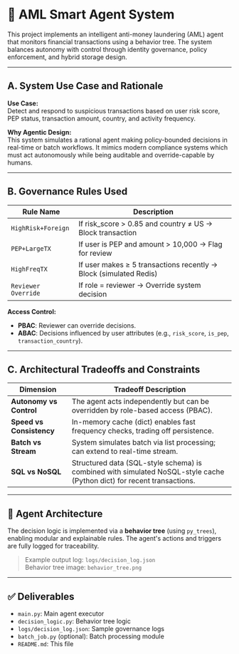 # 🧠 AML Smart Agent System

This project implements an intelligent anti-money laundering (AML) agent that monitors financial transactions using a behavior tree. The system balances autonomy with control through identity governance, policy enforcement, and hybrid storage design.

---

## A. System Use Case and Rationale

**Use Case:**  
Detect and respond to suspicious transactions based on user risk score, PEP status, transaction amount, country, and activity frequency.

**Why Agentic Design:**  
This system simulates a rational agent making policy-bounded decisions in real-time or batch workflows. It mimics modern compliance systems which must act autonomously while being auditable and override-capable by humans.

---

## B. Governance Rules Used

| Rule Name             | Description                                              |
|----------------------|----------------------------------------------------------|
| `HighRisk+Foreign`   | If risk_score > 0.85 and country ≠ US → Block transaction |
| `PEP+LargeTX`        | If user is PEP and amount > 10,000 → Flag for review     |
| `HighFreqTX`         | If user makes ≥ 5 transactions recently → Block (simulated Redis) |
| `Reviewer Override`  | If role = reviewer → Override system decision             |

**Access Control:**
- **PBAC**: Reviewer can override decisions.
- **ABAC**: Decisions influenced by user attributes (e.g., `risk_score`, `is_pep`, `transaction_country`).

---

## C. Architectural Tradeoffs and Constraints

| Dimension            | Tradeoff Description |
|----------------------|----------------------|
| **Autonomy vs Control** | The agent acts independently but can be overridden by role-based access (PBAC). |
| **Speed vs Consistency** | In-memory cache (dict) enables fast frequency checks, trading off persistence. |
| **Batch vs Stream** | System simulates batch via list processing; can extend to real-time stream. |
| **SQL vs NoSQL** | Structured data (SQL-style schema) is combined with simulated NoSQL-style cache (Python dict) for recent transactions. |

---

## 🧩 Agent Architecture

The decision logic is implemented via a **behavior tree** (using `py_trees`), enabling modular and explainable rules. The agent's actions and triggers are fully logged for traceability.

> Example output log: `logs/decision_log.json`  
> Behavior tree image: `behavior_tree.png`

---

## ✅ Deliverables

- `main.py`: Main agent executor
- `decision_logic.py`: Behavior tree logic
- `logs/decision_log.json`: Sample governance logs
- `batch_job.py` (optional): Batch processing module
- `README.md`: This file
